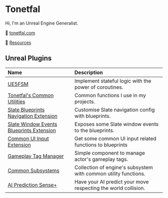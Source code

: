 ﻿# Tonetfal

Hi, I'm an Unreal Engine Generalist.

🐸 [tonetfal.com](https://tonetfal.github.io)

📝 [Resources](resources.md)

## Unreal Plugins

| Name                                                                                                        | Description                                                     |
|:------------------------------------------------------------------------------------------------------------|:----------------------------------------------------------------|
| [UE5FSM](https://github.com/Tonetfal/UE5FSM)                                                                | Implement stateful logic with the power of coroutines.          |
| [Tonetfal's Common Utilities](https://github.com/Tonetfal/TonetfalCommonUtilities)                          | Common functions I use in my projects.                          |
| [Slate Blueprints Navigation Extension](https://github.com/Tonetfal/SlateBlueprintsNavigationExtension)     | Customise Slate navigation config with blueprints.              |
| [Slate Window Events Blueprints Extension](https://github.com/Tonetfal/SlateWindowEventsBlueprintExtension) | Exposes some Slate window events to the blueprints.             |
| [Common UI Input Extension](https://github.com/Tonetfal/CommonUIInputExtension)                             | Get some common UI input related functions to blueprints        |
| [Gameplay Tag Manager](https://github.com/Tonetfal/GameplayTagManager)                                      | Simple component to manage actor's gameplay tags.               |
| [Common Subsystems](https://github.com/Tonetfal/CommonSubsystems)                                           | Collection of engine's subsystem with common utility functions. |
| [AI Prediction Sense+](https://github.com/Tonetfal/PredictionSensePlus)                                     | Have your AI predict your move respecting the world collision.  |
